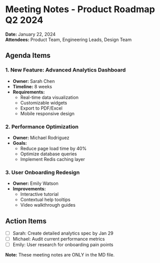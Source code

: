 # Meeting Notes - Product Roadmap Q2 2024

**Date:** January 22, 2024  
**Attendees:** Product Team, Engineering Leads, Design Team

## Agenda Items

### 1. New Feature: Advanced Analytics Dashboard
- **Owner:** Sarah Chen
- **Timeline:** 8 weeks
- **Requirements:**
  - Real-time data visualization
  - Customizable widgets
  - Export to PDF/Excel
  - Mobile responsive design

### 2. Performance Optimization
- **Owner:** Michael Rodriguez  
- **Goals:**
  - Reduce page load time by 40%
  - Optimize database queries
  - Implement Redis caching layer

### 3. User Onboarding Redesign
- **Owner:** Emily Watson
- **Improvements:**
  - Interactive tutorial
  - Contextual help tooltips
  - Video walkthrough guides

## Action Items
- [ ] Sarah: Create detailed analytics spec by Jan 29
- [ ] Michael: Audit current performance metrics
- [ ] Emily: User research for onboarding pain points

**Note:** These meeting notes are ONLY in the MD file.